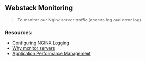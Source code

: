 ## Webstack Monitoring
> To monitor our Nginx server traffic (access log and error log)
### Resources:
* [Configuring NGINX Logging](https://docs.nginx.com/nginx/admin-guide/monitoring/logging/)
* [Why monitor servers](http://www.monitance.com/en/product-news/what-is-server-monitoring-and-why-is-it-important/)
* [Application Performance Management](https://en.wikipedia.org/wiki/Application_performance_management)
